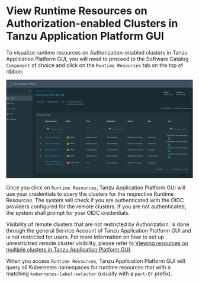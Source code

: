 # View Runtime Resources on Authorization-enabled Clusters in Tanzu Application Platform GUI

To visualize runtime resources on Authorization-enabled clusters in Tanzu Application Platform GUI, you will need to proceed to the Software Catalog `Component` of choice and click on the `Runtime Resources` tab on the top of ribbon.

![Screenshot of Runtime Resources](./../images/tap-gui-multiple-clusters.png)

Once you click on `Runtime Resources`, Tanzu Application Platform GUI will use your credentials to query the clusters for the respective Runtime Resources. The system will check if you are authenticated with the OIDC providers configured for the remote clusters. If you are not authenticated, the system shall prompt for your OIDC credentials.

Visibility of remote clusters that are not restricted by Authorization, is done through the general Service Account of Tanzu Application Platform GUI and is not restricted for users. For more information on how to set up unrestrictred remote cluster visibility, please refer to [Viewing resources on multiple clusters in Tanzu Application Platform GUI](./../cluster-view-setup.md).

When you access `Runtime Resources`, Tanzu Application Platform GUI will query all Kubernetes namespaces for runtime resources that with a matching `kubernetes-label-selector` (usually with a `part-Of` prefix).